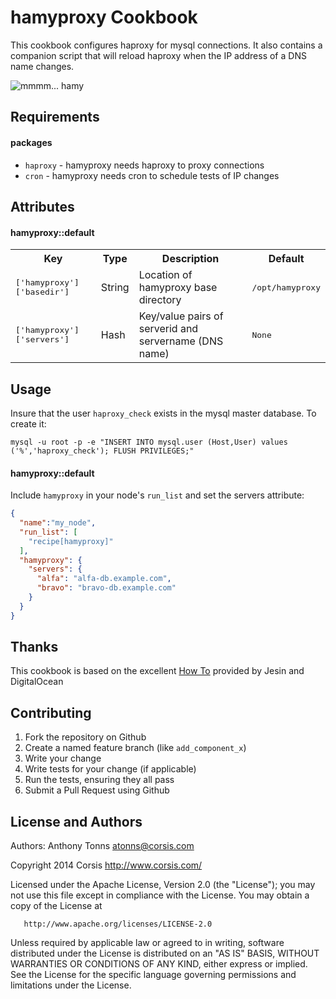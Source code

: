 hamyproxy Cookbook
=====================
This cookbook configures haproxy for mysql connections.
It also contains a companion script that will reload haproxy when the IP address of a DNS name changes.

![mmmm... hamy](https://upload.wikimedia.org/wikipedia/commons/thumb/6/6b/Schinken.jpg/300px-Schinken.jpg)

Requirements
------------
#### packages
- `haproxy` - hamyproxy needs haproxy to proxy connections
- `cron` - hamyproxy needs cron to schedule tests of IP changes

Attributes
----------

#### hamyproxy::default
<table>
  <tr>
    <th>Key</th>
    <th>Type</th>
    <th>Description</th>
    <th>Default</th>
  </tr>
  <tr>
    <td><tt>['hamyproxy']['basedir']</tt></td>
    <td>String</td>
    <td>Location of hamyproxy base directory</td>
    <td><tt>/opt/hamyproxy</tt></td>
  </tr>
  <tr>
    <td><tt>['hamyproxy']['servers']</tt></td>
    <td>Hash</td>
    <td>Key/value pairs of serverid and servername (DNS name)</td>
    <td><tt>None</tt></td>
  </tr>
</table>

Usage
-----
Insure that the user `haproxy_check` exists in the mysql master database. To create it:

```
mysql -u root -p -e "INSERT INTO mysql.user (Host,User) values ('%','haproxy_check'); FLUSH PRIVILEGES;"
```

#### hamyproxy::default

Include `hamyproxy` in your node's `run_list` and set the servers attribute:

```json
{
  "name":"my_node",
  "run_list": [
    "recipe[hamyproxy]"
  ],
  "hamyproxy": {
    "servers": {
      "alfa": "alfa-db.example.com",
      "bravo": "bravo-db.example.com"
    }
  }
}
```

Thanks
------
This cookbook is based on the excellent [How To](https://www.digitalocean.com/community/articles/how-to-use-haproxy-to-set-up-mysql-load-balancing--3) provided by Jesin and DigitalOcean

Contributing
------------
1. Fork the repository on Github
2. Create a named feature branch (like `add_component_x`)
3. Write your change
4. Write tests for your change (if applicable)
5. Run the tests, ensuring they all pass
6. Submit a Pull Request using Github

License and Authors
-------------------
Authors: Anthony Tonns <atonns@corsis.com>

   Copyright 2014 Corsis
   http://www.corsis.com/

   Licensed under the Apache License, Version 2.0 (the "License");
   you may not use this file except in compliance with the License.
   You may obtain a copy of the License at

       http://www.apache.org/licenses/LICENSE-2.0

   Unless required by applicable law or agreed to in writing, software
   distributed under the License is distributed on an "AS IS" BASIS,
   WITHOUT WARRANTIES OR CONDITIONS OF ANY KIND, either express or implied.
   See the License for the specific language governing permissions and
   limitations under the License.

